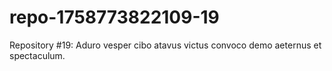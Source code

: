 # repo-1758773822109-19
Repository #19: Aduro vesper cibo atavus victus convoco demo aeternus et spectaculum.
